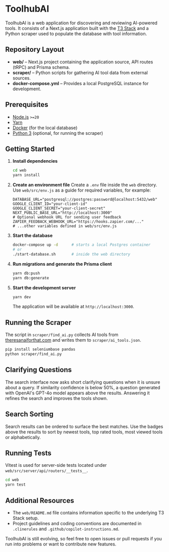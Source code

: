 # ToolhubAI

ToolhubAI is a web application for discovering and reviewing AI-powered tools. It consists of a Next.js application built with the [T3 Stack](https://create.t3.gg/) and a Python scraper used to populate the database with tool information.

## Repository Layout

- **web/** – Next.js project containing the application source, API routes (tRPC) and Prisma schema.
- **scraper/** – Python scripts for gathering AI tool data from external sources.
- **docker-compose.yml** – Provides a local PostgreSQL instance for development.

## Prerequisites

- [Node.js](https://nodejs.org/) `>=20`
- [Yarn](https://yarnpkg.com/)
- [Docker](https://www.docker.com/) (for the local database)
- [Python 3](https://www.python.org/) (optional, for running the scraper)

## Getting Started

1. **Install dependencies**
   ```bash
   cd web
   yarn install
   ```
2. **Create an environment file**
   Create a `.env` file inside the `web` directory. Use `web/src/env.js` as a guide for required variables, for example:
   ```env
   DATABASE_URL="postgresql://postgres:password@localhost:5432/web"
   GOOGLE_CLIENT_ID="your-client-id"
   GOOGLE_CLIENT_SECRET="your-client-secret"
   NEXT_PUBLIC_BASE_URL="http://localhost:3000"
   # Optional webhook URL for sending user feedback
   ZAPIER_FEEDBACK_WEBHOOK_URL="https://hooks.zapier.com/..."
   # ...other variables defined in web/src/env.js
   ```
3. **Start the database**
   ```bash
   docker-compose up -d      # starts a local Postgres container
   # or
   ./start-database.sh       # inside the web directory
   ```
4. **Run migrations and generate the Prisma client**
   ```bash
   yarn db:push
   yarn db:generate
   ```
5. **Start the development server**
   ```bash
   yarn dev
   ```
   The application will be available at `http://localhost:3000`.

## Running the Scraper

The script in `scraper/find_ai.py` collects AI tools from [theresanaiforthat.com](https://theresanaiforthat.com/) and writes them to `scraper/ai_tools.json`.

```bash
pip install seleniumbase pandas
python scraper/find_ai.py
```

## Clarifying Questions

The search interface now asks short clarifying questions when it is unsure about a query. If similarity confidence is below 50%, a question generated with OpenAI's GPT-4o model appears above the results. Answering it refines the search and improves the tools shown.

## Search Sorting

Search results can be ordered to surface the best matches. Use the badges above the results to sort by newest tools, top rated tools, most viewed tools or alphabetically.

## Running Tests

Vitest is used for server-side tests located under `web/src/server/api/routers/__tests__`.

```bash
cd web
yarn test
```

## Additional Resources

- The `web/README.md` file contains information specific to the underlying T3 Stack setup.
- Project guidelines and coding conventions are documented in `.clinerules` and `.github/copilot-instructions.md`.

ToolhubAI is still evolving, so feel free to open issues or pull requests if you run into problems or want to contribute new features.
